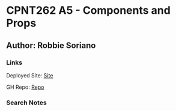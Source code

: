 # CPNT262 A5 - Components and Props

## Author: Robbie Soriano

### Links
 Deployed Site: [Site](https://melodious-flan-a1ec63.netlify.app)  
 
 GH Repo: [Repo](https://github.com/Malekzie/cpnt262-a5.git)
 
### Search Notes
